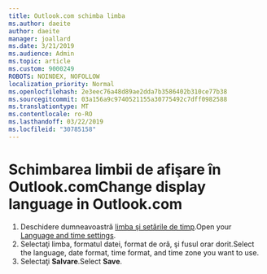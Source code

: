 ```yaml
---
title: Outlook.com schimba limba
ms.author: daeite
author: daeite
manager: joallard
ms.date: 3/21/2019
ms.audience: Admin
ms.topic: article
ms.custom: 9000249
ROBOTS: NOINDEX, NOFOLLOW
localization_priority: Normal
ms.openlocfilehash: 2e3eec76a48d89ae2dda7b3586402b310ce77b38
ms.sourcegitcommit: 03a156a9c9740521155a30775492c7dff0982588
ms.translationtype: MT
ms.contentlocale: ro-RO
ms.lasthandoff: 03/22/2019
ms.locfileid: "30785158"
---
```

# <a name="change-display-language-in-outlookcom"></a><span data-ttu-id="129c0-102">Schimbarea limbii de afişare în Outlook.com</span><span class="sxs-lookup"><span data-stu-id="129c0-102">Change display language in Outlook.com</span></span>

1. <span data-ttu-id="129c0-103">Deschidere dumneavoastră [limba şi setările de timp](https://outlook.live.com/mail/options/general/timeAndLanguage/regional).</span><span class="sxs-lookup"><span data-stu-id="129c0-103">Open your [Language and time settings](https://outlook.live.com/mail/options/general/timeAndLanguage/regional).</span></span>
1. <span data-ttu-id="129c0-104">Selectaţi limba, formatul datei, format de oră, şi fusul orar dorit.</span><span class="sxs-lookup"><span data-stu-id="129c0-104">Select the language, date format, time format, and time zone you want to use.</span></span>
1. <span data-ttu-id="129c0-105">Selectaţi **Salvare**.</span><span class="sxs-lookup"><span data-stu-id="129c0-105">Select **Save**.</span></span>